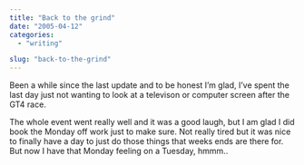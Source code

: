 ```yaml
---
title: "Back to the grind"
date: "2005-04-12"
categories:
  - "writing"

slug: "back-to-the-grind"
---
```


<!-- ![GT4 Challenge](/images/gt4-chall.gif)   -->
Been a while since the last update and to be honest I’m glad, I’ve spent the last day just not wanting to look at a televison or computer screen after the GT4 race.

The whole event went really well and it was a good laugh, but I am glad I did book the Monday off work just to make sure. Not really tired but it was nice to finally have a day to just do those things that weeks ends are there for. But now I have that Monday feeling on a Tuesday, hmmm..
